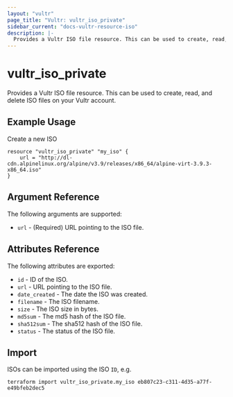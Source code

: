 ```yaml
---
layout: "vultr"
page_title: "Vultr: vultr_iso_private"
sidebar_current: "docs-vultr-resource-iso"
description: |-
  Provides a Vultr ISO file resource. This can be used to create, read, and delete ISO files on your Vultr account.
---
```


# vultr_iso_private

Provides a Vultr ISO file resource. This can be used to create, read, and delete ISO files on your Vultr account.

## Example Usage

Create a new ISO

```hcl
resource "vultr_iso_private" "my_iso" {
	url = "http://dl-cdn.alpinelinux.org/alpine/v3.9/releases/x86_64/alpine-virt-3.9.3-x86_64.iso"
}
```

## Argument Reference

The following arguments are supported:

* `url` - (Required) URL pointing to the ISO file.

## Attributes Reference

The following attributes are exported:

* `id` - ID of the ISO.
* `url` - URL pointing to the ISO file.
* `date_created` - The date the ISO was created.
* `filename` - The ISO filename.
* `size` - The ISO size in bytes.
* `md5sum` - The md5 hash of the ISO file.
* `sha512sum` - The sha512 hash of the ISO file.
* `status` - The status of the ISO file.

## Import

ISOs can be imported using the ISO `ID`, e.g.

```
terraform import vultr_iso_private.my_iso eb807c23-c311-4d35-a77f-e49bfeb2dec5
```